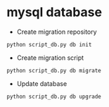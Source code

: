 # mysql database

- Create migration repository

```angular2html
python script_db.py db init
```

- Create migration script

```angular2html
python script_db.py db migrate
```

- Update database
```angular2html
python script_db.py db upgrade
```
